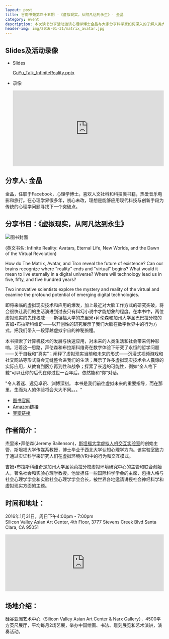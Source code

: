 ```yaml
---
layout: post
title: 谷雨书苑第四十五期 -《虚拟现实，从阿凡达到永生》- 金晶
category: event
description: 本次读书分享活动邀请心理学博士金晶与大家分享科学家如何深入的了解人类大脑在数字世界中的行为方式并探索计算机发展技术对我们在现实生活中的应用和发展。
header-img: img/2016-01-31/matrix_avatar.jpg
---
```


## Slides及活动录像

- Slides

  [GuYu_Talk_InfiniteReality.pptx]({{site.url}}/pdf/GuYu_Talk_InfiniteReality.pptx)

- 录像

  <iframe width="100%" height="240" src="https://www.youtube.com/embed/videoseries?list=PLbwb8x7jMTXJpAOFa4JE2l65TSnnOiaBs" frameborder="0" allowfullscreen></iframe>

## 分享人: 金晶

金晶，任职于Facebook，心理学博士。喜欢人文社科和科技类书籍，热爱音乐电影和旅行。在心理学界很多年，初心未改，理想是能够应用现代科技与创新手段为传统的心理学问题寻找下一个突破点。

## 分享书目：《虚拟现实，从阿凡达到永生》

![图书封面](http://ecx.images-amazon.com/images/I/51EBL48QrLL._SX329_BO1,204,203,200_.jpg)

(英文书名: Infinite Reality: Avatars, Eternal Life, New Worlds, and the Dawn of the Virtual Revolution)

How do The Matrix, Avatar, and Tron reveal the future of existence? Can our brains recognize where "reality" ends and "virtual" begins? What would it mean to live eternally in a digital universe? Where will technology lead us in five, fifty, and five hundred years?

Two innovative scientists explore the mystery and reality of the virtual and examine the profound potential of emerging digital technologies.

即将来临的虚拟现实技术和应用的爆发，加上最近对大脑工作方式的研究突破，将会很快让我们的生活演进到过去只有科幻小说中才能想象的程度。在本书中，两位虚拟现实的先锋权威——斯坦福大学的杰里米•拜伦森和加州大学圣巴巴拉分校的吉姆•布拉斯科维奇——以开创性的研究展示了我们大脑在数字世界中的行为方式，把我们带入一段穿越虚拟宇宙的神秘旅程。

本书探索了计算机技术的发展与快速应用，对未来的人类生活和社会带来何种影响。沿着这一思路，拜伦森和布拉斯科维奇在数字体验下研究了永恒的哲学问题——关于自我和“真实”；阐释了虚拟现实当前和未来的形式——沉浸式视频游戏和社交网站等形式将会无缝整合进我们的生活；展示了许多虚拟现实技术令人震惊的实际应用，从教育到医疗再到性和战争；探索了长远的可能性，例如“全人格下载”可以让你的后代在你过世一百年后，依然能和“你”对话。

"令人着迷、远见卓识、渊博深刻。 本书是我们前往虚拟未来的重要指导，而在那里，生而为人的体验将会大大不同。。。"

- [图书官网](http://infinitereality.org/)
- [Amazon链接](http://www.amazon.com/Infinite-Reality-Avatars-Eternal-Revolution/dp/0061809500)
- [豆瓣链接](http://book.douban.com/subject/6080040/)

## 作者简介：

杰里米•拜伦森(Jeremy Bailenson)，[斯坦福大学虚拟人机交互实验室](https://vhil.stanford.edu)的创始主管，斯坦福大学传媒系教授，博士毕业于西北大学认知心理学方向。该实验室致力于通过实证科学来研究人们在虚拟环境(VR)中的行为和交互模式。

吉姆•布拉斯科维奇是加州大学圣芭芭拉分校虚拟环境研究中心的主管和联合创始人，著名社会和实验心理学教授。他曾担任一些国际科学学会的主席，包括人格与社会心理学学会和实验社会心理学学会会长，被世界各地邀请讲授社会神经科学和虚拟现实方面的主题。

## 时间和地址：

2016年1月31日，周日下午4:00pm - 7:00pm  
Silicon Valley Asian Art Center, 4th Floor, 3777 Stevens Creek Blvd Santa Clara, CA 95051

<iframe width="100%" height="180" frameborder="0" style="border:0"
src="https://www.google.com/maps/embed/v1/place?q=3777%20Stevens%20Creek%20Blvd%20Santa%20Clara%2C%20CA%2095054&key=AIzaSyBU8Fpde0IWAvSPYuvrpcjOHm_8scuCusk" allowfullscreen></iframe>

## 场地介绍：

硅谷亚洲艺术中心（Silicon Valley Asian Art Center & Narx Gallery），4500平方英尺展厅，平均每月2场艺展，举办中国绘画、书法、雕刻展览和艺术演讲，演奏活动。
